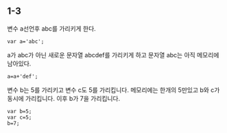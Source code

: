 ## 1-3

변수 a선언후 abc를 가리키게 한다.

`var a='abc';`

a가 abc가 아닌 새로운 문자열 abcdef를 가리키게 하고 문자열 abc는 아직 메모리에 남아있다.

`a=a+'def';`


변수 b는 5를 가리키고 변수 c도 5를 가리킵니다. 메모리에는 한개의 5만있고 b와 c가 동시에 가리킵니다.
이후 b가 7을 가리킵니다.
```
var b=5;
var c=5;
b=7;
```
